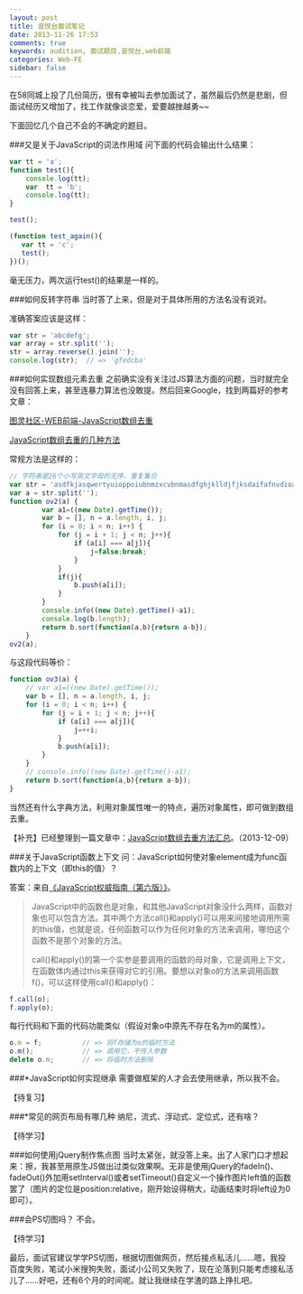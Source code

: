 ```yaml
---
layout: post
title: 音悦台面试笔记
date: 2013-11-26 17:53
comments: true
keywords: audition, 面试题目,音悦台,web前端
categories: Web-FE
sidebar: false
---
```

在58同城上投了几份简历，很有幸被叫去参加面试了，虽然最后仍然是悲剧，但面试经历又增加了，找工作就像谈恋爱，爱要越挫越勇~~

下面回忆几个自己不会的不确定的题目。
<!-- more -->
###又是关于JavaScript的词法作用域
问下面的代码会输出什么结果：
``` javascript
var tt = 'a';
function test(){
    console.log(tt);
    var  tt = 'b';
    console.log(tt);
}

test();

(function test_again(){
   var tt = 'c';
   test();
})();
```
毫无压力，两次运行test()的结果是一样的。

###如何反转字符串
当时答了上来，但是对于具体所用的方法名没有说对。

准确答案应该是这样：
``` javascript
var str = 'abcdefg';
var array = str.split('');
str = array.reverse().join('');
console.log(str);  // => 'gfedcba'
```
###如何实现数组元素去重
之前确实没有关注过JS算法方面的问题，当时就完全没有回答上来，甚至连暴力算法也没敢提。然后回来Google，找到两篇好的参考文章：

<a href="http://www.ituring.com.cn/article/49791" target="_blank">图灵社区-WEB前端-JavaScript数组去重</a>

<a href="http://www.nowamagic.net/javascript/js_RemoveRepeatElement.php" target="_blank">JavaScript数组去重的几种方法</a>

常规方法是这样的：
``` javascript
// 字符串是26个小写英文字母的无序、重复集合
var str = 'asdfkjasqwertyuioppoiubnmzxcvbnmasdfghjklldjfjksdaifafnvdioasdfoiasnngsjdaiofjjioadfnaskdfkjsfoiasjfjiof';
var a = str.split('');
function ov2(a) {
	    var a1=((new Date).getTime());
	    var b = [], n = a.length, i, j;
	    for (i = 0; i < n; i++) {
	        for (j = i + 1; j < n; j++){
	            if (a[i] === a[j]){
	            	j=false;break;
	            }
	        }
	        if(j){
	        	b.push(a[i]);
	        }
	    }
	    console.info((new Date).getTime()-a1);
	    console.log(b.length);
	    return b.sort(function(a,b){return a-b});
	}
ov2(a);
```

与这段代码等价：
``` javascript
function ov3(a) {
    // var a1=((new Date).getTime());
    var b = [], n = a.length, i, j;
    for (i = 0; i < n; i++) {
        for (j = i + 1; j < n; j++){
	        if (a[i] === a[j]){
	        	j=++i;
	        }
	    	b.push(a[i]);
	    }
    }
    // console.info((new Date).getTime()-a1);  
    return b.sort(function(a,b){return a-b});
}
```
当然还有什么字典方法，利用对象属性唯一的特点，遍历对象属性，即可做到数组去重。

【补充】已经整理到一篇文章中：<a href="{{root_url}}/blog/2013/12/09/javascript-array-unique/">JavaScript数组去重方法汇总</a>。（2013-12-09）

###关于JavaScript函数上下文
问：JavaScript如何使对象element成为func函数内的上下文（即this的值）？

答案：来自<a href="http://book.douban.com/subject/10549733/" class="douban_book" target="_blank" name="10549733">《JavaScript权威指南（第六版）》</a>。

> JavaScript中的函数也是对象，和其他JavaScript对象没什么两样，函数对象也可以包含方法。其中两个方法call()和apply()可以用来间接地调用所需的this值，也就是说，任何函数可以作为任何对象的方法来调用，哪怕这个函数不是那个对象的方法。
> 
> call()和apply()的第一个实参是要调用的函数的母对象，它是调用上下文，在函数体内通过this来获得对它的引用。要想以对象o的方法来调用函数f()，可以这样使用call()和apply()：

``` javascript
f.call(o);
f.apply(o);
```

每行代码和下面的代码功能类似（假设对象o中原先不存在名为m的属性）。

``` javascript
o.m = f;          // => 将f存储为o的临时方法
o.m();            // => 调用它，不传入参数
delete o.m;       // => 将临时方法删除
```

###*JavaScript如何实现继承
需要做框架的人才会去使用继承，所以我不会。

【待复习】

###*常见的网页布局有哪几种
纳尼，流式、浮动式、定位式，还有啥？

【待学习】

###如何使用jQuery制作焦点图
当时太紧张，就没答上来。出了人家门口才想起来：擦，我甚至用原生JS做出过类似效果啊。无非是使用jQuery的fadeIn()、fadeOut()外加用setInterval()或者setTimeout()自定义一个操作图片left值的函数罢了（图片的定位是position:relative，刚开始设得稍大，动画结束时将left设为0即可）。

###会PS切图吗？
不会。

【待学习】

最后，面试官建议学学PS切图，根据切图做网页，然后接点私活儿……嗯，我投百度失败，笔试小米搜狗失败，面试小公司又失败了，现在沦落到只能考虑接私活儿了……好吧，还有6个月的时间呢。就让我继续在学渣的路上挣扎吧。